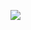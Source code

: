 ![](https://timgsa.baidu.com/timg?image&quality=80&size=b9999_10000&sec=1541156552437&di=708638bcc323ac715d1264d73abd131b&imgtype=0&src=http%3A%2F%2Fpic.downyi.com%2Fupload%2F2017-7%2F20177171417477882.jpg)
